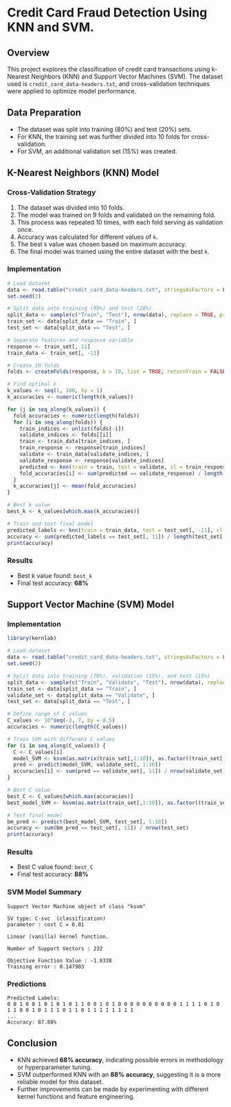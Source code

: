 # Credit Card Fraud Detection Using KNN and SVM.

## Overview
This project explores the classification of credit card transactions using k-Nearest Neighbors (KNN) and Support Vector Machines (SVM). The dataset used is `credit_card_data-headers.txt`, and cross-validation techniques were applied to optimize model performance.

## Data Preparation
- The dataset was split into training (80%) and test (20%) sets.
- For KNN, the training set was further divided into 10 folds for cross-validation.
- For SVM, an additional validation set (15%) was created.

## K-Nearest Neighbors (KNN) Model
### Cross-Validation Strategy
1. The dataset was divided into 10 folds.
2. The model was trained on 9 folds and validated on the remaining fold.
3. This process was repeated 10 times, with each fold serving as validation once.
4. Accuracy was calculated for different values of `k`.
5. The best `k` value was chosen based on maximum accuracy.
6. The final model was trained using the entire dataset with the best `k`.

### Implementation
```r
# Load dataset
data <- read.table("credit_card_data-headers.txt", stringsAsFactors = FALSE, header = TRUE)
set.seed(2)

# Split data into training (80%) and test (20%)
split_data <- sample(c("Train", "Test"), nrow(data), replace = TRUE, prob = c(0.8, 0.2))
train_set <- data[split_data == "Train", ]
test_set <- data[split_data == "Test", ]

# Separate features and response variable
response <- train_set[, 11]
train_data <- train_set[, -11]

# Create 10 folds
folds <- createFolds(response, k = 10, list = TRUE, returnTrain = FALSE)

# Find optimal k
k_values <- seq(1, 100, by = 1)
k_accuracies <- numeric(length(k_values))

for (j in seq_along(k_values)) {
  fold_accuracies <- numeric(length(folds))
  for (i in seq_along(folds)) {
    train_indices <- unlist(folds[-i])
    validate_indices <- folds[[i]]
    train <- train_data[train_indices, ]
    train_response <- response[train_indices]
    validate <- train_data[validate_indices, ]
    validate_response <- response[validate_indices]
    predicted <- knn(train = train, test = validate, cl = train_response, k = k_values[j])
    fold_accuracies[i] <- sum(predicted == validate_response) / length(validate_response)
  }
  k_accuracies[j] <- mean(fold_accuracies)
}

# Best k value
best_k <- k_values[which.max(k_accuracies)]

# Train and test final model
predicted_labels <- knn(train = train_data, test = test_set[, -11], cl = response, k = best_k)
accuracy <- sum(predicted_labels == test_set[, 11]) / length(test_set[, 11])
print(accuracy)
```
### Results
- Best k value found: `best_k`
- Final test accuracy: **68%**

## Support Vector Machine (SVM) Model
### Implementation
```r
library(kernlab)

# Load dataset
data <- read.table("credit_card_data-headers.txt", stringsAsFactors = FALSE, header = TRUE)
set.seed(2)

# Split data into training (70%), validation (15%), and test (15%)
split_data <- sample(c("Train", "Validate", "Test"), nrow(data), replace = TRUE, prob = c(0.7, 0.15, 0.15))
train_set <- data[split_data == "Train", ]
validate_set <- data[split_data == "Validate", ]
test_set <- data[split_data == "Test", ]

# Define range of C values
C_values <- 10^seq(-3, 7, by = 0.5)
accuracies <- numeric(length(C_values))

# Train SVM with different C values
for (i in seq_along(C_values)) {
  C <- C_values[i]
  model_SVM <- ksvm(as.matrix(train_set[,1:10]), as.factor((train_set[,11])), type = "C-svc", kernel = "vanilladot", C = C, scaled = TRUE)
  pred <- predict(model_SVM, validate_set[, 1:10])
  accuracies[i] <- sum(pred == validate_set[, 11]) / nrow(validate_set)
}

# Best C value
best_C <- C_values[which.max(accuracies)]
best_model_SVM <- ksvm(as.matrix(train_set[,1:10]), as.factor((train_set[,11])), type = "C-svc", kernel = "vanilladot", C = best_C, scaled = TRUE)

# Test final model
bm_pred <- predict(best_model_SVM, test_set[, 1:10])
accuracy <- sum(bm_pred == test_set[, 11]) / nrow(test_set)
print(accuracy)
```
### Results
- Best C value found: `best_C`
- Final test accuracy: **88%**

### SVM Model Summary
```
Support Vector Machine object of class "ksvm"

SV type: C-svc  (classification)
parameter : cost C = 0.01

Linear (vanilla) kernel function.

Number of Support Vectors : 232

Objective Function Value : -1.8338
Training error : 0.147903
```
### Predictions
```
Predicted Labels:
0 0 1 0 0 1 0 1 0 1 0 1 1 0 0 1 0 1 0 0 0 0 0 0 0 0 0 0 1 1 1 1 0 1 0 1 1 0 0 1 0 1 1 1 0 1 1 0 1 1 1 1 1 1 1 1
...
Accuracy: 87.88%
```

## Conclusion
- KNN achieved **68% accuracy**, indicating possible errors in methodology or hyperparameter tuning.
- SVM outperformed KNN with an **88% accuracy**, suggesting it is a more reliable model for this dataset.
- Further improvements can be made by experimenting with different kernel functions and feature engineering.
